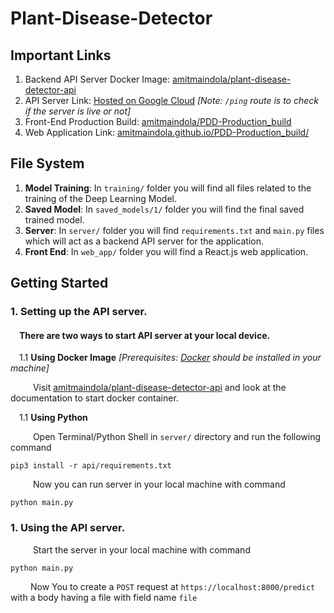# Plant-Disease-Detector

## Important Links
1. Backend API Server Docker Image: <a href="https://hub.docker.com/repository/docker/amitmaindola/plant-disease-detector-api/"> amitmaindola/plant-disease-detector-api</a>
2. API Server Link: <a href="https://potato-disease-detector-api-3dhk23ywda-uc.a.run.app/ping">Hosted on Google Cloud</a>
   *[Note: `/ping` route is to check if the server is live or not]*
3. Front-End Production Build: <a href="https://github.com/amitmaindola/PDD-Production_build">amitmaindola/PDD-Production_build</a>
4. Web Application Link: <a href="https://amitmaindola.github.io/PDD-Production_build/">amitmaindola.github.io/PDD-Production_build/</a>


## File System
1. **Model Training**: In `training/` folder you will find all files related to the training of the Deep Learning Model.
1. **Saved Model**: In `saved_models/1/` folder you will find the final saved trained model.
1. **Server**: In `server/` folder you will find `requirements.txt` and `main.py` files which will act as a backend API server for the application.
1. **Front End**: In `web_app/` folder you will find a React.js web application.

## Getting Started
### 1. Setting up the API server.
#### &emsp;There are two ways to start API server at your local device.
&emsp;1.1 **Using Docker Image** *[Prerequisites: <a href="https://www.docker.com/">Docker</a> should be installed in your machine]*<br>

&emsp; &emsp; Visit <a href="https://hub.docker.com/repository/docker/amitmaindola/plant-disease-detector-api/"> amitmaindola/plant-disease-detector-api</a> and look at the documentation to start docker container.


&emsp;1.1 **Using Python**

&emsp; &emsp; Open Terminal/Python Shell in `server/` directory and run the following command
```
pip3 install -r api/requirements.txt
```
&emsp; &emsp; Now you can run server in your local machine with command
```
python main.py
```

### 1. Using the API server.
&emsp; &emsp; Start the server in your local machine with command
```
python main.py
```
&emsp;&emsp; Now You to create a `POST` request at `https://localhost:8000/predict` with a body having a file with field name `file`


